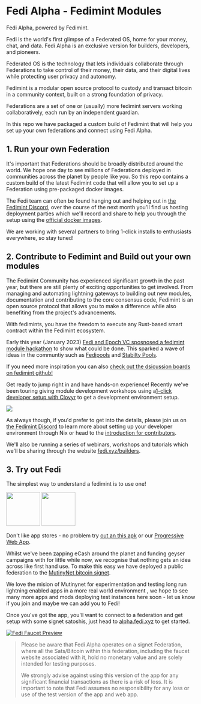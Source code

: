 # Fedi Alpha - Fedimint Modules

Fedi Alpha, powered by Fedimint.

Fedi is the world's first glimpse of a Federated OS, home for your money, chat, and data. Fedi Alpha is an exclusive version for builders, developers, and pioneers. 

Federated OS is the technology that lets individuals collaborate through Federations to take control of their money, their data, and their digital lives while protecting user privacy and autonomy.

Fedimint is a modular open source protocol to custody and transact bitcoin in a community context, built on a strong foundation of privacy.

Federations are a set of one or (usually) more fedimint servers working collaboratively, each run by an independent guardian. 

In this repo we have packaged a custom build of Fedimint that will help you set up your own federations and connect using Fedi Alpha.

## 1. Run your own Federation

It's important that Federations should be broadly distributed around the world. We hope one day to see millions of Federations deployed in communities across the planet by people like you. So this repo contains a custom build of the latest Fedimint code that will allow you to set up a Federation using pre-packaged docker images.

The Fedi team can often be found hanging out and helping out in [the Fedimint Discord](https://discord.gg/Nz6jUj4q), over the course of the next month you'll find us hosting deployment parties which we'll record and share to help you through the setup using the [official docker images](https://hub.docker.com/u/fedimint).

We are working with several partners to bring 1-click installs to enthusiasts everywhere, so stay tuned!

## 2. Contribute to Fedimint and Build out your own modules

The Fedimint Community has experienced significant growth in the past year, but there are still plenty of exciting opportunities to get involved. From managing and automating lightning gateways to building out new modules, documentation and contributing to the core consensus code, Fedimint is an open source protocol that allows you to make a difference while also benefiting from the project's advancements.

With fedimints, you have the freedom to execute any Rust-based smart contract within the Fedimint ecosystem.

Early this year (January 2023) [Fedi and Epoch VC sposnosed a fedimint module hackathon](https://www.fedi.xyz/blog/fedimint-hackaton-winners) to show what could be done. This sparked a wave of ideas in the communtiy such as [Fedipools](https://www.discreetlog.com/fedipool/) and [Stabilty Pools](https://thebitcoinmanual.com/articles/fedimint-stability-pool/). 

If you need more inspiration you can also [check out the dsicussion boards on fedimint github!](https://github.com/fedimint/fedimint/discussions)

Get ready to jump right in and have hands-on experience! Recently we've been touring giving module development workshops using a[1-click developer setup with Clovyr](https://clovyr.app/instant/code-fedimint) to get a development environment setup.

<a href="https://clovyr.app/instant/code-fedimint" target="_blank"><picture><img src="https://github.com/fedibtc/fedi-alpha/assets/42595944/279505fc-4d2c-419b-a178-62915d4f044f"></picture></a>

As always though, if you'd prefer to get into the details, please join us on [the Fedimint Discord](https://discord.gg/Nz6jUj4q) to learn more about setting up your developer environment through Nix or head to the [introduction for contributors](https://github.com/fedibtc/fedimint-fedi/blob/master/docs/contributing.md).

We'll also be running a series of webinars, workshops and tutorials which we'll be sharing through the website [fedi.xyz/builders](https://fedi.xyz/builders).

## 3. Try out Fedi

The simplest way to understand a fedimint is to use one!

<p float="left">
  <a href="https://testflight.apple.com/v1/app/6444390789?build=112780359" target="_blank"><picture><img src="https://github.com/fedibtc/fedi-alpha/assets/42595944/3ca2c7bc-1278-467a-94f8-da775851bbdd" height="90"></picture></a>
  <a href="https://play.google.com/store/apps/details?id=com.fedimintreactnative&pli=1" target="_blank"><picture><img src="https://github.com/fedibtc/fedi-alpha/assets/42595944/7145aa21-cb2b-432b-878c-a6b863f1a779" height="90"></picture></a>
</p>


Don't like app stores - no problem try [out an this apk](https://github.com/fedibtc/fedi-alpha/releases) or our [Progressive Web App](https://app.fedi.xyz). 

Whilst we've been zapping eCash around the planet and funding geyser campaigns with for little while now, we recognise that nothing gets an idea across like first hand use. To make this easy we have deployed a public federation to the [MutinyNet bitcoin signet](https://blog.mutinywallet.com/mutinynet/).  

We love the mision of Mutinynet for experimentation and testing long run lightning enabled apps in a more real world environment , we hope to see many more apps and mods deploying test instances here soon - let us know if you join and maybe we can add you to Fedi!

Once you've got the app, you'll want to connect to a federation and get setup with some signet satoshis, just head to [alpha.fedi.xyz](https://alpha.fedi.xyz) to get started.

<a href="https://alpha.fedi.xyz" target="_blank"><picture>![Fedi Faucet Preview](https://github.com/fedibtc/fedi-alpha/assets/42595944/60a53bdb-3236-40fa-a835-ef8d682ce8da)</picture></a>

> Please be aware that Fedi Alpha operates on a signet Federation, where all the Sats/Bitcoin within this federation, including the faucet website associated with it, hold no monetary value and are solely intended for testing purposes.
>
> We strongly advise against using this version of the app for any significant financial transactions as there is a risk of loss. It is important to note that Fedi assumes no responsibility for any loss or use of the test version of the app and web app.
